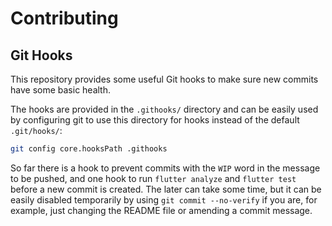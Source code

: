 # Contributing

## Git Hooks

This repository provides some useful Git hooks to make sure new commits have
some basic health.

The hooks are provided in the `.githooks/` directory and can be easily used by
configuring git to use this directory for hooks instead of the default
`.git/hooks/`:

```sh
git config core.hooksPath .githooks
```

So far there is a hook to prevent commits with the `WIP` word in the message to
be pushed, and one hook to run `flutter analyze` and `flutter test` before
a new commit is created. The later can take some time, but it can be easily
disabled temporarily by using `git commit --no-verify` if you are, for example,
just changing the README file or amending a commit message.
